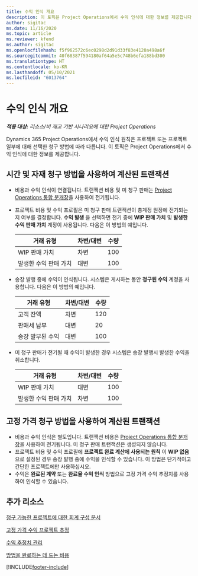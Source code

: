 ```yaml
---
title: 수익 인식 개요
description: 이 토픽은 Project Operations에서 수익 인식에 대한 정보를 제공합니다.
author: sigitac
ms.date: 11/16/2020
ms.topic: article
ms.reviewer: kfend
ms.author: sigitac
ms.openlocfilehash: f5f962572c6ec0298d2d91d33f83e4120a498a6f
ms.sourcegitcommit: 40f68387f594180af64a5e5c748b6efa188bd300
ms.translationtype: HT
ms.contentlocale: ko-KR
ms.lasthandoff: 05/10/2021
ms.locfileid: "6013764"
---
```

# <a name="revenue-recognition-overview"></a>수익 인식 개요

_**적용 대상:** 리소스/비 재고 기반 시나리오에 대한 Project Operations_

Dynamics 365 Project Operations에서 수익 인식 원칙은 프로젝트 또는 프로젝트 일부에 대해 선택한 청구 방법에 따라 다릅니다. 이 토픽은 Project Operations에서 수익 인식에 대한 정보를 제공합니다.

## <a name="transactions-accounted-using-time-and-material-billing-method"></a>시간 및 자재 청구 방법을 사용하여 계산된 트랜잭션

- 비용과 수익 인식이 연결됩니다. 트랜잭션 비용 및 미 청구 판매는 [Project Operations 통합 분개장](../project-accounting/project-operations-integration-journal.md)을 사용하여 전기됩니다.
- 프로젝트 비용 및 수익 프로필은 미 청구 판매 트랜잭션이 총계정 원장에 전기되는지 여부를 결정합니다. **수익 발생** 을 선택하면 전기 중에 **WIP 판매 가치** 및 **발생한 수익 판매 가치** 계정이 사용됩니다. 다음은 이 방법의 예입니다.  

  | 거래 유형 | 차변/대변 | 수량 |
  | --- | --- | --- |
  | WIP 판매 가치 | 차변 | 100 |
  | 발생한 수익 판매 가치 | 대변 | 100 |

- 송장 발행 중에 수익이 인식됩니다. 시스템은 게시하는 동안 **청구된 수익** 계정을 사용합니다. 다음은 이 방법의 예입니다.  

  | 거래 유형 | 차변/대변 | 수량 |
  | --- | --- | --- |
  | 고객 잔액 | 차변 | 120 |
  | 판매세 납부 | 대변 | 20 |
  | 송장 발부된 수익 | 대변 | 100 |

- 미 청구 판매가 전기될 때 수익이 발생한 경우 시스템은 송장 발행시 발생한 수익을 취소합니다.

  | 거래 유형 | 차변/대변 | 수량 |
  | --- | --- | --- |
  | WIP 판매 가치 | 대변 | 100 |
  | 발생한 수익 판매 가치 | 차변 | 100 |

## <a name="transactions-accounted-using-the-fixed-price-billing-method"></a>고정 가격 청구 방법을 사용하여 계산된 트랜잭션

- 비용과 수익 인식은 별도입니다. 트랜잭션 비용은 [Project Operations 통합 분개장](../project-accounting/project-operations-integration-journal.md)을 사용하여 전기됩니다. 미 청구 판매 트랜잭션은 생성되지 않습니다.
- 프로젝트 비용 및 수익 프로필에 **프로젝트 완료 계산에 사용되는 원칙** 이 **WIP 없음** 으로 설정된 경우 송장 발행 중에 수익을 인식할 수 있습니다. 이 방법은 단기적이고 간단한 프로젝트에만 사용하십시오.
- 수익은 **완료된 계약** 또는 **완료율 수익 인식** 방법으로 고정 가격 수익 추정치를 사용하여 인식할 수 있습니다.

## <a name="additional-resources"></a>추가 리소스
[청구 가능한 프로젝트에 대한 회계 구성 문서](../project-accounting/configure-accounting-billable-projects.md)

[고정 가격 수익 프로젝트 추정](rev-rec-percentage-completion-method.md)

[수익 추정치 관리](rev-rec-completed-contract-method.md)

[방법을 완료하는 데 드는 비용](cost-complete-methods.md)


[!INCLUDE[footer-include](../includes/footer-banner.md)]